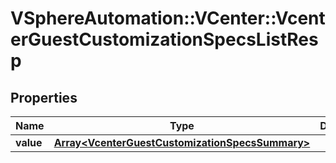 # VSphereAutomation::VCenter::VcenterGuestCustomizationSpecsListResp

## Properties
Name | Type | Description | Notes
------------ | ------------- | ------------- | -------------
**value** | [**Array&lt;VcenterGuestCustomizationSpecsSummary&gt;**](VcenterGuestCustomizationSpecsSummary.md) |  | 


